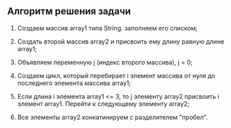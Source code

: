 ## Алгоритм решения задачи

1. Создаем массив array1 типа String. заполняем его списком;

2. Создать второй массив array2 и присвоить ему длину равную длине array1;

3. Объявляем переменную j (индекс второго массива), j = 0;

4. Создаем цикл, который перебирает i элемент массива от нуля до последнего элемента массива array1;

5. Если длина i элемента array1 <= 3, то j элементу array2 присвоить i элемент array1. Перейти к следующему элементу array2;

6. Все элементы array2 конкатинируем с разделителем "пробел".
